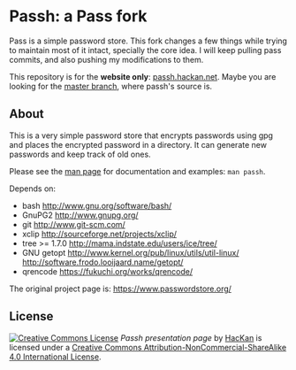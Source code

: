 # Passh: a Pass fork

Pass is a simple password store. This fork changes a few things while trying to maintain most of it intact, specially the core idea. I will keep pulling pass commits, and also pushing my modifications to them.

This repository is for the **website only**: [passh.hackan.net](https://passh.hackan.net). Maybe you are looking for the [master branch](https://github.com/hackancuba/passh), where passh's source is.

## About

This is a very simple password store that encrypts passwords using gpg and
places the encrypted password in a directory. It can generate new passwords
and keep track of old ones.

Please see the [man page](https://github.com/hackancuba/passh/blob/master/man/passh.md) for documentation and examples: `man passh`.

Depends on:
- bash
  http://www.gnu.org/software/bash/
- GnuPG2
  http://www.gnupg.org/
- git
  http://www.git-scm.com/
- xclip
  http://sourceforge.net/projects/xclip/
- tree >= 1.7.0
  http://mama.indstate.edu/users/ice/tree/
- GNU getopt
  http://www.kernel.org/pub/linux/utils/util-linux/
  http://software.frodo.looijaard.name/getopt/
- qrencode
  https://fukuchi.org/works/qrencode/

The original project page is: https://www.passwordstore.org/

## License

[![Creative Commons License](https://i.creativecommons.org/l/by-nc-sa/4.0/80x15.png)](https://creativecommons.org/licenses/by-nc-sa/4.0/) *Passh presentation page* by [HacKan](https://github.com/hackancuba/passh/blob/gh-pages) is licensed under a [Creative Commons Attribution-NonCommercial-ShareAlike 4.0 International License](https://creativecommons.org/licenses/by-nc-sa/4.0/).

